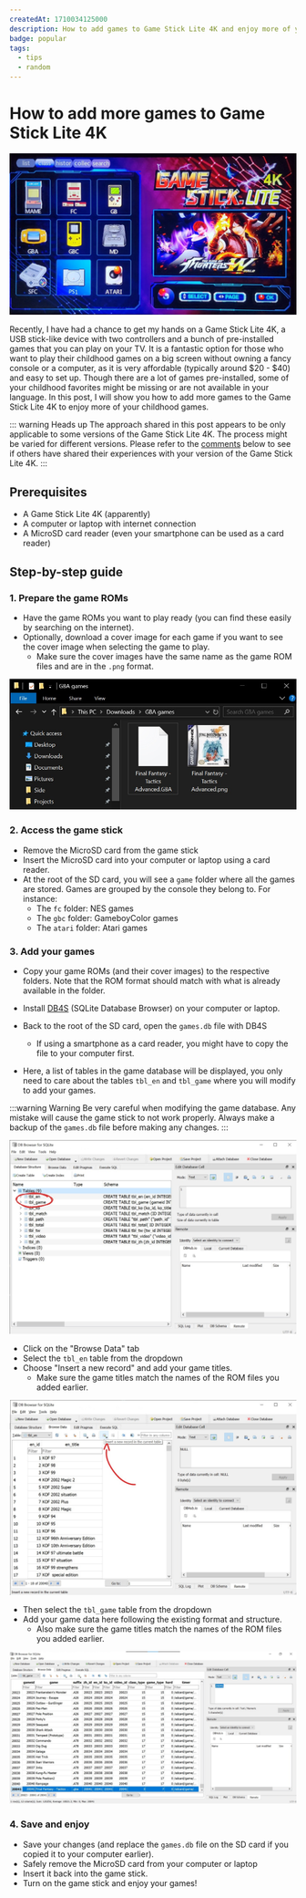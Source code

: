 ```yaml
---
createdAt: 1710034125000
description: How to add games to Game Stick Lite 4K and enjoy more of your childhood games
badge: popular
tags:
  - tips
  - random
---
```


# How to add more games to Game Stick Lite 4K

![Game Stick Lite 4K](/assets/covers/game-stick-4k-lite.jpg)

Recently, I have had a chance to get my hands on a Game Stick Lite 4K, a USB stick-like device with two controllers and a bunch of pre-installed games that you can play on your TV. It is a fantastic option for those who want to play their childhood games on a big screen without owning a fancy console or a computer, as it is very affordable (typically around $20 - $40) and easy to set up. Though there are a lot of games pre-installed, some of your childhood favorites might be missing or are not available in your language. In this post, I will show you how to add more games to the Game Stick Lite 4K to enjoy more of your childhood games.

::: warning Heads up
The approach shared in this post appears to be only applicable to some versions of the Game Stick Lite 4K. The process might be varied for different versions. Please refer to the [comments](#comments) below to see if others have shared their experiences with your version of the Game Stick Lite 4K.
:::

## Prerequisites

- A Game Stick Lite 4K (apparently)
- A computer or laptop with internet connection
- A MicroSD card reader (even your smartphone can be used as a card reader)

<SponsorAd />

## Step-by-step guide

### 1. Prepare the game ROMs

- Have the game ROMs you want to play ready (you can find these easily by searching on the internet).
- Optionally, download a cover image for each game if you want to see the cover image when selecting the game to play.
  - Make sure the cover images have the same name as the game ROM files and are in the `.png` format.

![Game ROMs and cover images](./img/game-stick-lite-4k-adding-games/roms.jpg)

### 2. Access the game stick

- Remove the MicroSD card from the game stick
- Insert the MicroSD card into your computer or laptop using a card reader.
- At the root of the SD card, you will see a `game` folder where all the games are stored. Games are grouped by the console they belong to. For instance:
  - The `fc` folder: NES games
  - The `gbc` folder: GameboyColor games
  - The `atari` folder: Atari games

### 3. Add your games

- Copy your game ROMs (and their cover images) to the respective folders. Note that the ROM format should match with what is already available in the folder.
- Install [DB4S](https://sqlitebrowser.org/) (SQLite Database Browser) on your computer or laptop.
- Back to the root of the SD card, open the `games.db` file with DB4S
  - If using a smartphone as a card reader, you might have to copy the file to your computer first.

- Here, a list of tables in the game database will be displayed, you only need to care about the tables `tbl_en` and `tbl_game` where you will modify to add your games.

:::warning Warning
Be very careful when modifying the game database. Any mistake will cause the game stick to not work properly. Always make a backup of the `games.db` file before making any changes.
:::

![Open games.db file using DB4S](./img/game-stick-lite-4k-adding-games/gamesdb.jpg)

- Click on the "Browse Data" tab
- Select the `tbl_en` table from the dropdown
- Choose "Insert a new record" and add your game titles.
  - Make sure the game titles match the names of the ROM files you added earlier.

![Browse Data tab](./img/game-stick-lite-4k-adding-games/insert-game-data.jpg)

- Then select the `tbl_game` table from the dropdown
- Add your game data here following the existing format and structure.
  - Also make sure the game titles match the names of the ROM files you added earlier.

![Insert game data](./img/game-stick-lite-4k-adding-games/insert-game-data2.jpg)

### 4. Save and enjoy

- Save your changes (and replace the `games.db` file on the SD card if you copied it to your computer earlier).
- Safely remove the MicroSD card from your computer or laptop
- Insert it back into the game stick.
- Turn on the game stick and enjoy your games!
